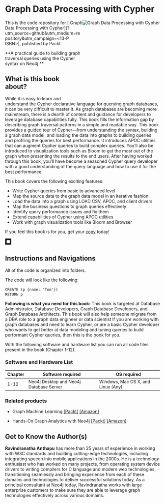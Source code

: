 # Graph Data Processing with Cypher

<a href="<Packtpub book link>?utm_source=github&utm_medium=repository&utm_campaign=<13-P ISBN>"><img src="https://static.packt-cdn.com/products/<13-P ISBN>/cover/smaller" alt="Graph Data Processing with Cypher" height="256px" align="right"></a>

This is the code repository for [ Graph Data Processing with Cypher](<Packtpub book link>?utm_source=github&utm_medium=repository&utm_campaign=<13-P ISBN>), published by Packt.

**A practical guide to building graph traversal queries using the Cypher syntax on Neo4j	**

## What is this book about?
While it is easy to learn and understand the Cypher declarative language for querying graph databases, it can be very difficult to master it. As graph databases are becoming more mainstream, there is a dearth of content and guidance for developers to leverage database capabilities fully. This book fills the information gap by describing graph traversal patterns in a simple and readable way. This book provides a guided tour of Cypher—from understanding the syntax, building a graph data model, and loading the data into graphs to building queries and profiling the queries for best performance. It introduces APOC utilities that can augment Cypher queries to build complex queries. You’ll also be introduced to visualization tools such as Bloom to get the most out of the graph when presenting the results to the end users.
After having worked through this book, you’ll have become a seasoned Cypher query developer with a good understanding of the query language and how to use it for the best performance.

This book covers the following exciting features: 
* Write Cypher queries from basic to advanced level
* Map the source data to the graph data model in an iterative fashion
* Load the data into a graph using LOAD CSV, APOC, and client drivers
* Map the business questions to graph queries effectively
* Identify query performance issues and fix them
* Extend capabilities of Cypher using APOC utilities
* Work with graph visualization tools like Bloom and Browser	

If you feel this book is for you, get your [copy](https://www.amazon.com/dp/1804611077) today!

<a href="https://www.packtpub.com/?utm_source=github&utm_medium=banner&utm_campaign=GitHubBanner"><img src="https://raw.githubusercontent.com/PacktPublishing/GitHub/master/GitHub.png" alt="https://www.packtpub.com/" border="5" /></a>

## Instructions and Navigations
All of the code is organized into folders.

The code will look like the following:
```
CREATE (p {name: 'Tom'})
RETURN p
```

**Following is what you need for this book:**
This book is targeted at Database Administrator, Database Developers, Graph Database Developers, and Graph Database Architects. This book will also help someone migrate from a DBA role to a graph data engineer or data scientist
If you are working with graph databases and need to learn Cypher, or are a basic Cypher developer who wants to get better at data modeling and tuning queries to build performant Cypher queries, then this is the book for you.

With the following software and hardware list you can run all code files present in the book (Chapter 1-12).

### Software and Hardware List

| Chapter  | Software required                                                                    | OS required                        |
| -------- | -------------------------------------------------------------------------------------| -----------------------------------|
|  		1-12 | Neo4j Desktop and Neo4j Database Server  							                              | Windows, Mac OS X, and Linux (Any) |

### Related products <Other books you may enjoy>
* Graph Machine Learning [[Packt]](https://www.packtpub.com/product/graph-machine-learning/9781800204492) [[Amazon]](https://www.amazon.com/dp/1800204493)

* Hands-On Graph Analytics with Neo4j [[Packt]](https://www.packtpub.com/product/hands-on-graph-analytics-with-neo4j/9781839212611?_ga=2.164659007.1855619319.1669697710-1347501151.1654864057) [[Amazon]](https://www.amazon.com/dp/1839212616)

## Get to Know the Author(s)
**Ravindranatha Anthapu** has more than 25 years of experience in working with W3C standards and building cutting-edge technologies, including integrating speech into mobile applications in the 2000s. He is a technology enthusiast who has worked on many projects, from operating system device drivers to writing compilers for C language and modern web technologies, transitioning seamlessly and bringing experience from each of these domains and technologies to deliver successful solutions today. As a principal consultant at Neo4j today, Ravindranatha works with large enterprise customers to make sure they are able to leverage graph technologies effectively across various domains.
